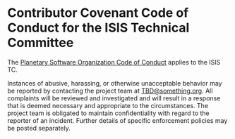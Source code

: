 # Contributor Covenant Code of Conduct for the ISIS Technical Committee

The [Planetary Software Organization Code of Conduct][Conduct]
applies to the ISIS TC.

Instances of abusive, harassing, or otherwise unacceptable behavior
may be reported by contacting the project team at TBD@something.org.
All complaints will be reviewed and investigated and will result
in a response that is deemed necessary and appropriate to the
circumstances. The project team is obligated to maintain confidentiality
with regard to the reporter of an incident. Further details of
specific enforcement policies may be posted separately.

[Conduct]: https://github.com/planetarysoftware/TSC/blob/master/Code-Of-Conduct.md
